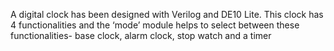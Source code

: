 A digital clock has been designed with Verilog and DE10 Lite. This clock has 4
functionalities and the ‘mode’ module helps to select between these functionalities- base clock, alarm clock, stop watch and a timer
